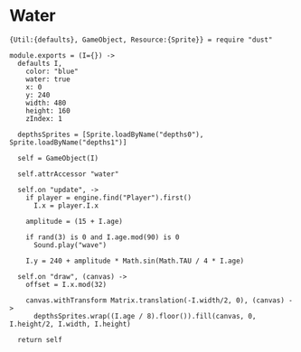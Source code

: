 Water
=====

    {Util:{defaults}, GameObject, Resource:{Sprite}} = require "dust"

    module.exports = (I={}) ->
      defaults I,
        color: "blue"
        water: true
        x: 0
        y: 240
        width: 480
        height: 160
        zIndex: 1

      depthsSprites = [Sprite.loadByName("depths0"), Sprite.loadByName("depths1")]

      self = GameObject(I)

      self.attrAccessor "water"

      self.on "update", ->
        if player = engine.find("Player").first()
          I.x = player.I.x

        amplitude = (15 + I.age)

        if rand(3) is 0 and I.age.mod(90) is 0
          Sound.play("wave")

        I.y = 240 + amplitude * Math.sin(Math.TAU / 4 * I.age)

      self.on "draw", (canvas) ->
        offset = I.x.mod(32)

        canvas.withTransform Matrix.translation(-I.width/2, 0), (canvas) ->
          depthsSprites.wrap((I.age / 8).floor()).fill(canvas, 0, I.height/2, I.width, I.height)

      return self
